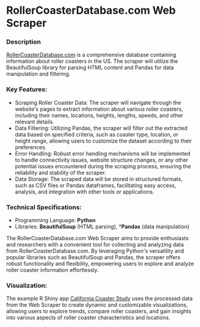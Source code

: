 # RollerCoasterDatabase.com Web Scraper

### Description
[RollerCoasterDatabase.com](https://rcdb.com) is a comprehensive database containing information about roller coasters in the US. The scraper will utilize the BeautifulSoup library for parsing HTML content and Pandas for data manipulation and filtering.

### Key Features:
- Scraping Roller Coaster Data: The scraper will navigate through the website's pages to extract information about various roller coasters, including their names, locations, heights, lengths, speeds, and other relevant details.
- Data Filtering: Utilizing Pandas, the scraper will filter out the extracted data based on specified criteria, such as coaster type, location, or height range, allowing users to customize the dataset according to their preferences.
- Error Handling: Robust error handling mechanisms will be implemented to handle connectivity issues, website structure changes, or any other potential issues encountered during the scraping process, ensuring the reliability and stability of the scraper.
- Data Storage: The scraped data will be stored in structured formats, such as CSV files or Pandas dataframes, facilitating easy access, analysis, and integration with other tools or applications.

### Technical Specifications:
- Programming Language: **Python**
- Libraries: **BeautifulSoup** (HTML parsing), ***Pandas** (data manipulation)

The RollerCoasterDatabase.com Web Scraper aims to provide enthusiasts and researchers with a convenient tool for collecting and analyzing data from RollerCoasterDatabase.com. By leveraging Python's versatility and popular libraries such as BeautifulSoup and Pandas, the scraper offers robust functionality and flexibility, empowering users to explore and analyze roller coaster information effortlessly.

### Visualization: 
The example R Shiny app [California Coaster Study](https://wrightapps.shinyapps.io/TidyverseStudy) uses the processed data from the Web Scraper to create dynamic and customizable visualizations, allowing users to explore trends, compare roller coasters, and gain insights into various aspects of roller coaster characteristics and locations.
